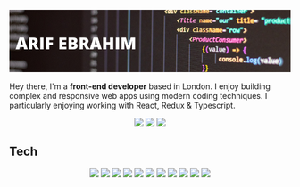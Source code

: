 ![header](./images/gh_banner.png)

Hey there, I'm a **front-end developer** based in London. I enjoy building complex and responsive web apps using modern coding techniques. I particularly enjoying working with React, Redux & Typescript.

<div align="center">
  <img src="https://api.visitorbadge.io/api/visitors?path=https%3A%2F%2Fgithub.com%2Farifebrahim&label=Visitors&countColor=%2319be25&style=flat" />
  <a style="text-decoration: none" href="https://www.linkedin.com/in/arif-e/">
    <img src="https://img.shields.io/badge/LinkedIn-Arif_Ebrahim-blue">
  </a>
  <a style="text-decoration: none" href="https://www.codewars.com/users/ArifEbrahim">
    <img src="https://www.codewars.com/users/ArifEbrahim/badges/micro"/>
  </a>
</div>

## Tech

<div align="center">
  <img src="https://img.shields.io/badge/-TypeScript-000000?logo=typescript&logoColor=3178C6" />
  <img src="https://img.shields.io/badge/-React-000000?logo=react&logoColor=61DAFB" />
  <img src="https://img.shields.io/badge/-Next.js-000000?logo=Next.JS" />
  <img src="https://img.shields.io/badge/-Redux-000000?logo=redux&logoColor=764ABC" />
  <img src="https://img.shields.io/badge/-HTML-000000?logo=html5&logoColor=E34F26" />
  <img src="https://img.shields.io/badge/-CSS-000000?logo=CSS&logoColor=663399" />
  <img src="https://img.shields.io/badge/-Jest-000000?logo=jest&logoColor=C21325" />
  <img src="https://img.shields.io/badge/-Testing_Library-000000?logo=testinglibrary&logoColor=E33332" />
  <img src="https://img.shields.io/badge/-Cypress-000000?logo=cypress&logoColor=69D3A7" />
  <img src="https://img.shields.io/badge/-Postman-000000?logo=postman&logoColor=FF6C37" />
  <img src="https://img.shields.io/badge/-Git-000000?logo=git&logoColor=F05032" />
</div>
